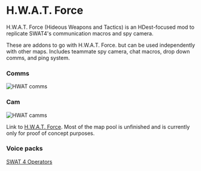 # H.W.A.T. Force
H.W.A.T. Force (Hideous Weapons and Tactics) is an HDest-focused mod to replicate SWAT4's communication macros and spy camera.

These are addons to go with H.W.A.T. Force. but can be used independently with other maps. Includes teammate spy camera, chat macros, drop down comms, and ping system.

### Comms

![HWAT comms](https://user-images.githubusercontent.com/25411076/203210632-04383394-d98a-44c6-b1d9-01fd27ffefdd.png)

### Cam

![HWAT camms](https://user-images.githubusercontent.com/25411076/203213849-b616fee2-c5aa-4764-a97c-796d95ffab67.png)

Link to [H.W.A.T. Force](https://drive.google.com/file/d/1BVaM73v_qRKmFeE_LcXCXmIezhOzSMSZ/view?usp=share_link). Most of the map pool is unfinished and is currently only for proof of concept purposes.

### Voice packs
[SWAT 4 Operators](https://drive.google.com/file/d/19UHYt1uHO98BjrqW-HOD5adXOCPLPbtQ/view?usp=share_link)

